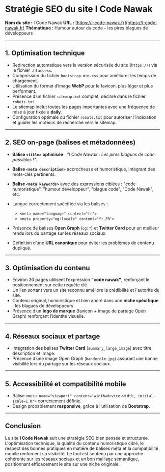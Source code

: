 # Stratégie SEO du site **I Code Nawak**

**Nom du site :** I Code Nawak
**URL :** [https://i-code-nawak.fr](https://i-code-nawak.fr)
**Thématique :** Humour autour du code – les pires blagues de développeurs

---

## 1. Optimisation technique

* Redirection automatique vers la version sécurisée du site (`https://`) via le fichier `.htaccess`.
* Compression du fichier `bootstrap.min.css` pour améliorer les temps de chargement.
* Utilisation du format d’image **WebP** pour le favicon, plus léger et plus performant.
* Présence d’un fichier `sitemap.xml` complet, déclaré dans le fichier `robots.txt`.
* Le sitemap inclut toutes les pages importantes avec une fréquence de mise à jour fixée à **daily**.
* Configuration optimale du fichier `robots.txt` pour autoriser l’indexation et guider les moteurs de recherche vers le sitemap.

---

## 2. SEO on-page (balises et métadonnées)

* **Balise `<title>` optimisée** : *"I Code Nawak : Les pires blagues de code possibles !"*.
* **Balise `<meta description>`** accrocheuse et humoristique, intégrant des mots-clés pertinents.
* **Balise `<meta keywords>`** avec des expressions ciblées : "code humoristique", "humour développeur", "blague code", "Code Nawak", etc.
* Langue correctement spécifiée via les balises :

  * `<meta name="language" content="fr">`
  * `<meta property="og:locale" content="fr_FR">`
* Présence de balises **Open Graph** (`og:*`) et **Twitter Card** pour un meilleur rendu lors du partage sur les réseaux sociaux.
* Définition d’une **URL canonique** pour éviter les problèmes de contenu dupliqué.

---

## 3. Optimisation du contenu

* Environ 30 pages utilisent l’expression **"code nawak"**, renforçant le positionnement sur cette requête clé.
* Un lien sortant vers un site reconnu améliore la crédibilité et l'autorité du site.
* Contenu original, humoristique et bien ancré dans une **niche spécifique** : les blagues de développeurs.
* Présence d’un **logo de marque** (favicon + image de partage Open Graph) renforçant l’identité visuelle.

---

## 4. Réseaux sociaux et partage

* Intégration des balises **Twitter Card** (`summary_large_image`) avec titre, description et image.
* Présence d’une image Open Graph (`banderole.jpg`) assurant une bonne visibilité lors du partage sur les réseaux sociaux.

---

## 5. Accessibilité et compatibilité mobile

* Balise `<meta name="viewport" content="width=device-width, initial-scale=1.0">` correctement définie.
* Design probablement **responsive**, grâce à l’utilisation de **Bootstrap**.

---

## Conclusion

Le site **I Code Nawak** suit une stratégie SEO bien pensée et structurée. L'optimisation technique, la qualité du contenu humoristique ciblé, le respect des bonnes pratiques en matière de balises méta et la compatibilité mobile renforcent sa visibilité. Le tout est soutenu par une approche cohérente sur les réseaux sociaux et un bon maillage sémantique, positionnant efficacement le site sur une niche originale.